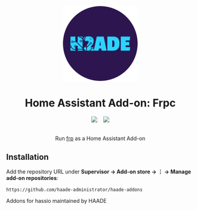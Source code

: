 <div align="center">
<img src="images/logo.png">
<h1>Home Assistant Add-on: Frpc</h1>
<div style="display: flex; justify-content: center;">
  <a style="margin-right: 0.5rem;" href="https://dev.azure.com/danielwelch2101/hassio-zigbee2mqtt/_build?definitionId=1&_a=summary">
    <img src="https://img.shields.io/azure-devops/build/danielwelch2101/fdcd83e4-a36e-473f-80f8-6a1bd49fdb3a/1?label=build&logo=azure-pipelines&style=flat-square">
  </a>
  <a style="margin-left: 0.5rem;" href="https://cloud.docker.com/u/dwelch2101/repository/docker/dwelch2101/zigbee2mqtt-armhf">
    <img src="https://img.shields.io/docker/pulls/dwelch2101/zigbee2mqtt-armhf.svg?style=flat-square&logo=docker">
  </a>
</div>
<br>
<p>Run <a href="https://github.com/fatedier/frp">frp</a> as a Home Assistant Add-on</p>
</div>

## Installation

Add the repository URL under **Supervisor → Add-on store → ⋮ → Manage add-on repositories**:

    https://github.com/haade-administrator/haade-addons
    
    
Addons for hassio maintained by HAADE
